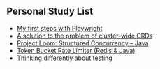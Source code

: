 ## Personal Study List
<!-- BLOG-POST-LIST:START -->
- [My first steps with Playwright](https://foojay.io/today/my-first-steps-with-playwright/)
- [A solution to the problem of cluster-wide CRDs](https://foojay.io/today/a-solution-to-the-problem-of-cluster-wide-crds/)
- [Project Loom: Structured Concurrency – Java](https://foojay.io/today/project-loom-structured-concurrency-java/)
- [Token Bucket Rate Limiter &lpar;Redis &amp; Java&rpar;](https://foojay.io/today/token-bucket-rate-limiter-redis-java/)
- [Thinking differently about testing](https://foojay.io/today/thinking-differently-about-testing/)
<!-- BLOG-POST-LIST:END -->  
